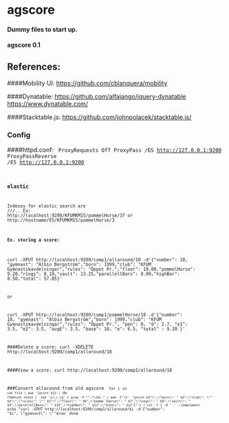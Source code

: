 # agscore
#### Dummy files to start up.
#### agscore 0.1
## References:

####Mobility UI:
https://github.com/cblanquera/mobility

####Dynatable:
https://github.com/alfajango/jquery-dynatable
https://www.dynatable.com/

####Stacktable.js:
https://github.com/johnpolacek/stacktable.js/

### Config
####httpd.conf:
<code>
ProxyRequests Off
ProxyPass /ES http://127.0.0.1:9200
ProxyPassReverse /ES http://127.0.0.1:9200
<code>

### elastic
Indexes for elastic search are /<competition>/<Apparatus>/<startnumber>.. Ex: http://localhost:9200/KFUMKM15/pommelHorse/37 or http://hostname/ES/KFUMKM15/pommelHorse/3 

#### Ex. storing a score:
curl -XPUT http://localhost:9200/comp1/allaround/18 -d'{"number": 18, "gymnast": "Albin Bergström","born": 1999,"club": "KFUM Gymnastikavdelningar","rules": "Öppet Pr.","floor": 10.00,"pommelHorse": 9.20,"rings": 8.10,"vault": 13.25,"parallellBars": 8.00,"highBar": 8.50,"total": 57.05}'

or


curl -XPUT http://localhost:9200/comp1/pommelHorse/18 -d'{"number": 18, "gymnast": "Albin Bergström","born": 1999,"club": "KFUM Gymnastikavdelningar","rules": "Öppet Pr.", "pen": 0, "d": 2.7, "e1": 3.5, "e2": 3.5, "avgE": 3.5, "base": 10, "e": 6.5, "total" : 9.20 }'

####Delete a score:
curl -XDELETE http://localhost:9200/comp1/allaround/18

####View a score:
curl http://localhost:9200/comp1/allaround/18



###Convert allaround from old agscore
<code>
for i in `cat file | awk '{print $2}'`; do
	row=`cat test2 |  sed 's/,/./g' | grep -P "^.*\t$i " | awk -F'\t' '{print $2"\",\"born\": " $3",\"club\": \"" $4"\",\"rules\": \"" $5"\",\"floor\": " $6",\"pomme
lHorse\": " $7",\"rings\": " $8",\"vault\": " $9",\"parallellBars\": " $10",\"highBar\": " $11",\"total\": " $12"}"'} | cut -f 1 -d ' ' --complement` 
	echo "curl -XPUT http://localhost:9200/comp1/allaround/$i -d'{\"number\": "$i", \"gymnast\": \""$row\'
done
</code>
